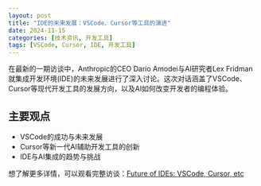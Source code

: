 ```yaml
---
layout: post
title: "IDE的未来发展：VSCode、Cursor等工具的演进"
date: 2024-11-15
categories: [技术资讯, 开发工具]
tags: [VSCode, Cursor, IDE, 开发工具]
---
```


在最新的一期访谈中，Anthropic的CEO Dario Amodei与AI研究者Lex Fridman就集成开发环境(IDE)的未来发展进行了深入讨论。这次对话涵盖了VSCode、Cursor等现代开发工具的发展方向，以及AI如何改变开发者的编程体验。

## 主要观点

- VSCode的成功与未来发展
- Cursor等新一代AI辅助开发工具的创新
- IDE与AI集成的趋势与挑战

想了解更多详情，可以观看完整访谈：[Future of IDEs: VSCode, Cursor, etc](https://www.youtube.com/watch?v=0DjrbRQosrI)
